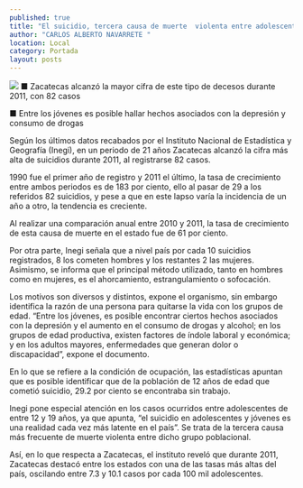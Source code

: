 ```yaml
---
published: true
title: "El suicidio, tercera causa de muerte  violenta entre adolescentes: Inegi"
author: "CARLOS ALBERTO NAVARRETE "
location: Local
category: Portada
layout: posts
---
```


![](http://i.imgur.com/SR0XiUmm.jpg)
■ Zacatecas alcanzó la mayor cifra de este tipo de decesos durante 2011, con 82 casos

■ Entre los jóvenes es posible hallar hechos asociados con la depresión y consumo de drogas 

Según los últimos datos recabados por el Instituto Nacional de Estadística y Geografía (Inegi), en un periodo de 21 años Zacatecas alcanzó la cifra más alta de suicidios durante 2011, al registrarse 82 casos.

1990 fue el primer año de registro y 2011 el último, la tasa de crecimiento entre ambos periodos es de 183 por ciento, ello al pasar de 29 a los referidos 82 suicidios, y pese a que en este lapso varía la incidencia de un año a otro, la tendencia es creciente.

Al realizar una comparación anual entre 2010 y 2011, la tasa de crecimiento de esta causa de muerte en el estado fue de 61 por ciento.

Por otra parte, Inegi señala que a nivel país por cada 10 suicidios registrados, 8 los cometen hombres y los restantes 2 las mujeres. Asimismo, se informa que el principal método utilizado, tanto en hombres como en mujeres, es el ahorcamiento, estrangulamiento o sofocación.

Los motivos son diversos y distintos, expone el organismo, sin embargo identifica la razón de una persona para quitarse la vida con los grupos de edad.
“Entre los jóvenes, es posible encontrar ciertos hechos asociados con la depresión y el aumento en el consumo de drogas y alcohol; en los grupos de edad productiva, existen factores de índole laboral y económica; y en los adultos mayores, enfermedades que generan dolor o discapacidad”, expone el documento.

En lo que se refiere a la condición de ocupación, las estadísticas apuntan que es posible identificar que de la población de 12 años de edad que cometió suicidio, 29.2 por ciento se encontraba sin trabajo. 

Inegi pone especial atención en los casos ocurridos entre adolescentes de entre 12 y 19 años, ya que apunta, “el suicidio en adolescentes y jóvenes es una realidad cada vez más latente en el país”. Se trata de la tercera causa más frecuente de muerte violenta entre dicho grupo poblacional.

Así, en lo que respecta a Zacatecas, el instituto reveló que durante 2011, Zacatecas destacó entre los estados con una de las tasas más altas del país, oscilando entre 7.3 y 10.1 casos por cada 100 mil adolescentes.
